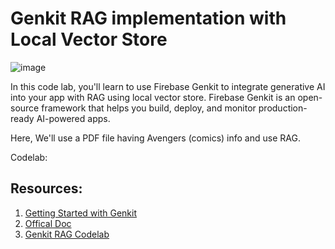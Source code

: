 # Genkit RAG implementation with Local Vector Store

![image](https://github.com/user-attachments/assets/749b07e7-e0f8-4d61-89e7-ff4ecd72df1f)

In this code lab, you'll learn to use Firebase Genkit to integrate generative AI into your app with RAG using local vector store. 
Firebase Genkit is an open-source framework that helps you build, deploy, and monitor production-ready AI-powered apps.

Here, We'll use a PDF file having Avengers (comics) info and use RAG.

Codelab: 

## Resources:
1. [Getting Started with Genkit](https://gradus.dev/labs/getting-started-with-genkit-(version-0.9)-XmKjXD)
2. [Offical Doc](https://firebase.google.com/docs/genkit/rag)
3. [Genkit RAG Codelab]()

